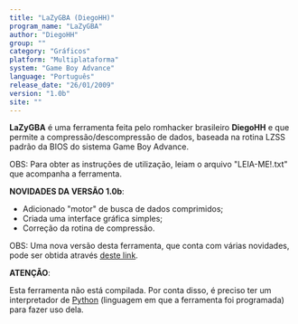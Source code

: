 ```yaml
---
title: "LaZyGBA (DiegoHH)"
program_name: "LaZyGBA"
author: "DiegoHH"
group: ""
category: "Gráficos"
platform: "Multiplataforma"
system: "Game Boy Advance"
language: "Português"
release_date: "26/01/2009"
version: "1.0b"
site: ""
---
```

<b>LaZyGBA</b> é uma ferramenta feita pelo romhacker brasileiro <b>DiegoHH</b> e que permite a compressão/descompressão de dados, baseada na rotina LZSS padrão da BIOS do sistema Game Boy Advance.

OBS: Para obter as instruções de utilização, leiam o arquivo "LEIA-ME!.txt" que acompanha a ferramenta.

<b>NOVIDADES DA VERSÃO 1.0b</b>:

- Adicionado "motor" de busca de dados comprimidos;
- Criada uma interface gráfica simples;
- Correção da rotina de compressão.

OBS: Uma nova versão desta ferramenta, que conta com várias novidades, pode ser obtida através <a href="https://romhackers.org/utilitarios/graficos/lazygba-monkeys-traducoes/">deste link</a>.

<b>ATENÇÃO</b>:

Esta ferramenta não está compilada. Por conta disso, é preciso ter um interpretador de <a href="http://www.python.org/">Python</a> (linguagem em que a ferramenta foi programada) para fazer uso dela.
